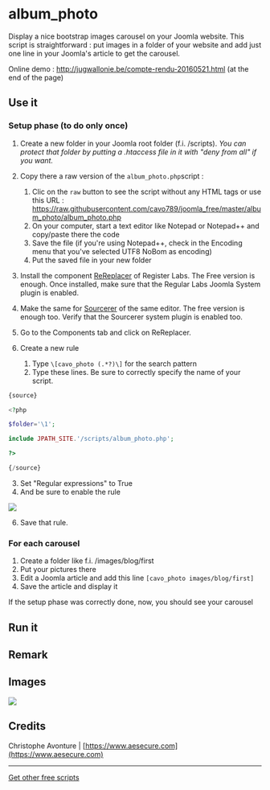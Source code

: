 # album_photo

Display a nice bootstrap images carousel on your Joomla website.  This script is straightforward : put images in a folder of your website and add just one line in your Joomla's article to get the carousel.

Online demo : http://jugwallonie.be/compte-rendu-20160521.html (at the end of the page)

## Use it

### Setup phase (to do only once)
1. Create a new folder in your Joomla root folder (f.i. /scripts). *You can protect that folder by putting a .htaccess file in it with "deny from all" if you want.*
2. Copy there a raw version of the `album_photo.php`script :
   1. Clic on the `raw` button to see the script without any HTML tags or use this URL : https://raw.githubusercontent.com/cavo789/joomla_free/master/album_photo/album_photo.php
   2. On your computer, start a text editor like Notepad or Notepad++ and copy/paste there the code
   3. Save the file (if you're using Notepad++, check in the Encoding menu that you've selected UTF8 NoBom as encoding)
   4. Put the saved file in your new folder
3. Install the component [ReReplacer](https://www.regularlabs.com/extensions/rereplacer) of Register Labs.  The Free version is enough. Once installed, make sure that the Regular Labs Joomla System plugin is enabled.
4. Make the same for [Sourcerer](https://www.regularlabs.com/extensions/sourcerer)  of the same editor.  The free version is enough too.  Verify that the Sourcerer system plugin is enabled too.
5. Go to the Components tab and click on ReReplacer.
6. Create a new rule

   1. Type `\[cavo_photo (.*?)\]` for the search pattern
   2. Type these lines.  Be sure to correctly specify the name of your script.
```php
{source}

<?php

$folder='\1';

include JPATH_SITE.'/scripts/album_photo.php';

?>

{/source}
```

   3. Set "Regular expressions" to True
   4. And be sure to enable the rule


   <img src="https://github.com/cavo789/joomla_free/blob/master/album_photo/rereplacer.png" />

6. Save that rule.

### For each carousel

1. Create a folder like f.i. /images/blog/first
2. Put your pictures there
3. Edit a Joomla article and add this line `[cavo_photo images/blog/first]`
4. Save the article and display it

If the setup phase was correctly done, now, you should see your carousel

## Run it ##


## Remark ##


## Images ##

<img src="https://github.com/cavo789/joomla_free/blob/master/album_photo/result.png" />

## Credits ##

Christophe Avonture | [https://www.aesecure.com](https://www.aesecure.com)

---

[Get other free scripts](https://github.com/cavo789/joomla_free)